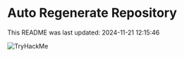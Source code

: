 # Auto Regenerate Repository

This README was last updated: 2024-11-21 12:15:46

 ![TryHackMe](https://tryhackme.com/badge/533634)